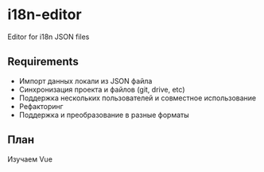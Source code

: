 # i18n-editor
Editor for i18n JSON files

## Requirements

* Импорт данных локали из JSON файла 
* Синхронизация проекта и файлов (git, drive, etc)
* Поддержка нескольких пользователей и совместное использование
* Рефакторинг
* Поддержка и преобразование в разные форматы

## План

Изучаем Vue
